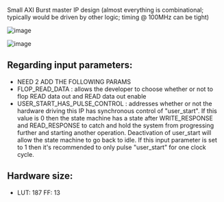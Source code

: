 Small AXI Burst master IP design (almost everything is combinational; typically would be driven by other logic; timing @ 100MHz can be tight)

![image](https://github.com/user-attachments/assets/fe8a112b-5d13-476f-b81b-7a4ed7a1b7a7)

![image](https://github.com/user-attachments/assets/48c1e23f-b931-443b-b814-f9b38de25944)

Regarding input parameters:
-----
- NEED 2 ADD THE FOLLOWING PARAMS
- FLOP_READ_DATA : allows the developer to choose whether or not to flop READ data out and READ data out enable
- USER_START_HAS_PULSE_CONTROL : addresses whether or not the hardware driving this IP has synchronous control of "user_start". If this value is 0 then the state machine has a state after WRITE_RESPONSE and READ_RESPONSE to catch and hold the system from progressing further and starting another operation. Deactivation of user_start will allow the state machine to go back to idle. If this input parameter is set to 1 then it's recommended to only pulse "user_start" for one clock cycle.

Hardware size:
---
- LUT: 187 FF: 13

